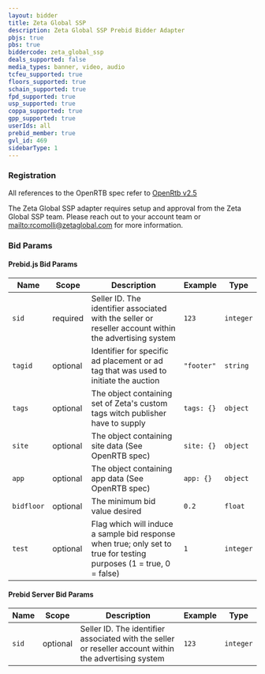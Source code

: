 ```yaml
---
layout: bidder
title: Zeta Global SSP
description: Zeta Global SSP Prebid Bidder Adapter
pbjs: true
pbs: true
biddercode: zeta_global_ssp
deals_supported: false
media_types: banner, video, audio
tcfeu_supported: true
floors_supported: true
schain_supported: true
fpd_supported: true
usp_supported: true
coppa_supported: true
gpp_supported: true
userIds: all
prebid_member: true
gvl_id: 469
sidebarType: 1
---
```


### Registration

All references to the OpenRTB spec refer to [OpenRtb v2.5](https://www.iab.com/wp-content/uploads/2016/03/OpenRTB-API-Specification-Version-2-5-FINAL.pdf)

The Zeta Global SSP adapter requires setup and approval from the Zeta Global SSP team. Please reach out to your account team or [mailto:rcomolli@zetaglobal.com](rcomolli@zetaglobal.com) for more information.

### Bid Params

#### Prebid.js Bid Params

| Name                 | Scope    | Description                                                                                                         | Example      | Type      |
|----------------------|----------|---------------------------------------------------------------------------------------------------------------------|--------------|-----------|
| `sid`                | required | Seller ID. The identifier associated with the seller or reseller account within the advertising system              | `123`        | `integer` |
| `tagid`              | optional | Identifier for specific ad placement or ad tag that was used to initiate the auction                                | `"footer"`   | `string`  |
| `tags`               | optional | The object containing set of  Zeta's custom tags witch publisher have to supply                                     | `tags: {}`   | `object`  |
| `site`               | optional | The object containing site data (See OpenRTB spec)                                                                  | `site: {}`   | `object`  |
| `app`                | optional | The object containing app data (See OpenRTB spec)                                                                   | `app: {}`    | `object`  |
| `bidfloor`           | optional | The minimum bid value desired                                                                                       | `0.2`        | `float`   |
| `test`               | optional | Flag which will induce a sample bid response when true; only set to true for testing purposes (1 = true, 0 = false) | `1`          | `integer` |

#### Prebid Server Bid Params

| Name                 | Scope    | Description                                                                                                         | Example      | Type      |
|----------------------|----------|---------------------------------------------------------------------------------------------------------------------|--------------|-----------|
| `sid`                | optional | Seller ID. The identifier associated with the seller or reseller account within the advertising system              | `123`        | `integer` |
